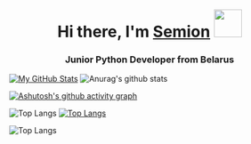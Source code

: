 <!-- <img src="/Users/mac/Downloads/Black Minimal Motivation Quote LinkedIn Banner.PNG" alt="альтернативный текст"> -->
<h1 align="center">Hi there, I'm <a href="https://www.linkedin.com/in/semion-shandruk/" target="_blank">Semion</a> 
<img src="https://github.com/blackcater/blackcater/raw/main/images/Hi.gif" width="50"/></h1>

<h3 align="center">Junior Python Developer from Belarus</h3>

[![My GitHub Stats](https://github-readme-stats.vercel.app/api/?username=Semion-Sh&count_private=true&theme=tokyonight&showicons=true)]()
![Anurag's github stats](https://github-readme-stats.vercel.app/api?username=Semion-Sh)


<!-- [![Typing SVG](https://readme-typing-svg.herokuapp.com?color=%2336BCF7&lines=Junior+python+developer+from+Belarus)](https://git.io/typing-svg) -->

[![Ashutosh's github activity graph](https://activity-graph.herokuapp.com/graph?username=Semion-Sh)](https://github.com/ashutosh00710/github-readme-activity-graph)

![Top Langs](https://github-readme-stats.vercel.app/api/top-langs/?username=Semion-Sh&theme=tokyonight)
[![Top Langs](https://github-readme-stats.vercel.app/api/top-langs/?username=Semion-Sh&layout=compact)](https://github.com/anuraghazra/github-readme-stats)

 ![Top Langs](https://github-readme-stats.vercel.app/api/top-langs/?username=Semion-Sh&hide=javascript,css,scss,html&theme=tokyonight)
